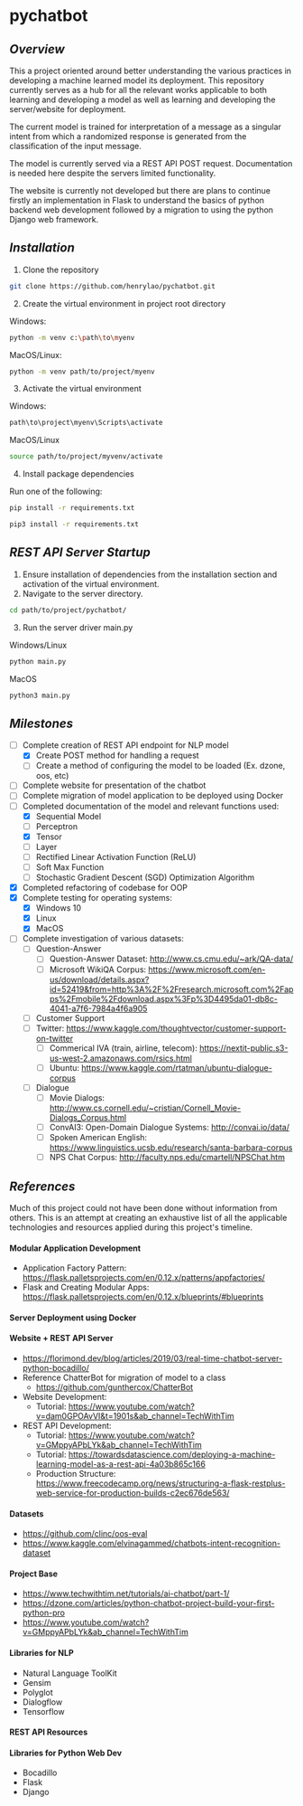 # pychatbot
## *Overview*
This a project oriented around better understanding the various practices in developing a machine learned model its deployment. This repository currently serves as a hub for all the relevant works applicable to both learning and developing a model as well as learning and developing the server/website for deployment.

The current model is trained for interpretation of a message as a singular intent from which a randomized response is generated from the classification of the input message.

The model is currently served via a REST API POST request. Documentation is needed here despite the servers limited functionality.

The website is currently not developed but there are plans to continue firstly an implementation in Flask to understand the basics of python backend web  development followed by a migration to using the python Django web framework.

## *Installation*
1. Clone the repository
``` sh
git clone https://github.com/henrylao/pychatbot.git
```
2. Create the virtual environment in project root directory<br>

Windows:
```sh
python -m venv c:\path\to\myenv
```
MacOS/Linux:
```sh
python -m venv path/to/project/myenv
```
3. Activate the virtual environment<br>

Windows:
```sh
path\to\project\myenv\Scripts\activate
```
MacOS/Linux
```sh
source path/to/project/myvenv/activate
```
4. Install package dependencies<br>

Run one of the following:
``` sh
pip install -r requirements.txt
```
``` sh
pip3 install -r requirements.txt
```

## *REST API Server Startup*
1. Ensure installation of dependencies from the installation section and activation of the virtual environment.
2. Navigate to the server directory.
``` sh
cd path/to/project/pychatbot/
```
3. Run the server driver main.py<br>

Windows/Linux
``` sh
python main.py
```
MacOS
``` sh
python3 main.py
```

## *Milestones*
* [ ] Complete creation of REST API endpoint for NLP model
  * [x] Create POST method for handling a request
  * [ ] Create a method of configuring the model to be loaded (Ex. dzone, oos, etc)
* [ ] Complete website for presentation of the chatbot
* [ ] Complete migration of model application to be deployed using Docker
* [ ] Completed documentation of the model and relevant functions used:
    * [x] Sequential Model
    * [ ] Perceptron
    * [x] Tensor
    * [ ] Layer
    * [ ] Rectified Linear Activation Function (ReLU)
    * [ ] Soft Max Function
    * [ ] Stochastic Gradient Descent (SGD) Optimization Algorithm

* [x] Completed refactoring of codebase for OOP
* [x] Complete testing for operating systems:
    * [x] Windows 10
    * [x] Linux
    * [x] MacOS     
* [ ] Complete investigation of various datasets:
    * [ ] Question-Answer
        * [ ] Question-Answer Dataset: http://www.cs.cmu.edu/~ark/QA-data/
        * [ ] Microsoft WikiQA
          Corpus: https://www.microsoft.com/en-us/download/details.aspx?id=52419&from=http%3A%2F%2Fresearch.microsoft.com%2Fapps%2Fmobile%2Fdownload.aspx%3Fp%3D4495da01-db8c-4041-a7f6-7984a4f6a905
    * [ ] Customer Support
    *   [ ] Twitter: https://www.kaggle.com/thoughtvector/customer-support-on-twitter
        * [ ] Commerical IVA (train, airline, telecom): https://nextit-public.s3-us-west-2.amazonaws.com/rsics.html
        * [ ] Ubuntu: https://www.kaggle.com/rtatman/ubuntu-dialogue-corpus
    * [ ] Dialogue
        * [ ] Movie Dialogs: http://www.cs.cornell.edu/~cristian/Cornell_Movie-Dialogs_Corpus.html
        * [ ] ConvAI3: Open-Domain Dialogue Systems: http://convai.io/data/
        * [ ] Spoken American English: https://www.linguistics.ucsb.edu/research/santa-barbara-corpus
        * [ ] NPS Chat Corpus: http://faculty.nps.edu/cmartell/NPSChat.htm

## *References*
Much of this project could not have been done without information from others. This is an attempt at creating an exhaustive list of all the applicable technologies and resources applied during this project's timeline.

#### Modular Application Development
* Application Factory Pattern: https://flask.palletsprojects.com/en/0.12.x/patterns/appfactories/
* Flask and Creating Modular Apps: https://flask.palletsprojects.com/en/0.12.x/blueprints/#blueprints

#### Server Deployment using Docker

#### Website + REST API Server
* https://florimond.dev/blog/articles/2019/03/real-time-chatbot-server-python-bocadillo/
* Reference ChatterBot for migration of model to a class
    - https://github.com/gunthercox/ChatterBot
* Website Development:
    - Tutorial: https://www.youtube.com/watch?v=dam0GPOAvVI&t=1901s&ab_channel=TechWithTim
* REST API Development:
    - Tutorial: https://www.youtube.com/watch?v=GMppyAPbLYk&ab_channel=TechWithTim
    - Tutorial: https://towardsdatascience.com/deploying-a-machine-learning-model-as-a-rest-api-4a03b865c166
    - Production Structure: https://www.freecodecamp.org/news/structuring-a-flask-restplus-web-service-for-production-builds-c2ec676de563/


#### Datasets
* https://github.com/clinc/oos-eval
* https://www.kaggle.com/elvinagammed/chatbots-intent-recognition-dataset

#### Project Base
* https://www.techwithtim.net/tutorials/ai-chatbot/part-1/
* https://dzone.com/articles/python-chatbot-project-build-your-first-python-pro
* https://www.youtube.com/watch?v=GMppyAPbLYk&ab_channel=TechWithTim

#### Libraries for NLP
* Natural Language ToolKit
* Gensim
* Polyglot
* Dialogflow
* Tensorflow

#### REST API Resources

#### Libraries for Python Web Dev
* Bocadillo
* Flask
* Django
